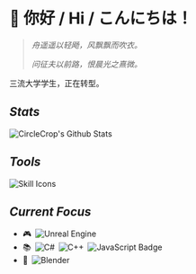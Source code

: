 # 👋 你好 / Hi / こんにちは！

>_舟遥遥以轻飏，风飘飘而吹衣。_
>
>_问征夫以前路，恨晨光之熹微。_

三流大学学生，正在转型。

## _Stats_

![CircleCrop's Github Stats](https://github-readme-stats.vercel.app/api?username=CircleCrop&count_private=true&show_icons=true&theme=transparent)

## _Tools_

![Skill Icons](https://aiccrop.com/wp-content/uploads/2024/11/00000fbe-0ff9-75b7-47d3-8b80481c7d6f.svg)

## _Current Focus_

- 🎮&ensp;![Unreal Engine](https://img.shields.io/badge/-Unreal%20Engine-006C8E?style=flat&logo=unrealengine&logoColor=white)
- 📚&ensp;![C#](https://custom-icon-badges.demolab.com/badge/-C%23-%23239120.svg?logo=cshrp&logoColor=white)&ensp;![C++](https://img.shields.io/badge/-C%2B%2B-00599C?style=flat&logo=cplusplus&logoColor=white)&ensp;![JavaScript Badge](https://img.shields.io/badge/-JavaScript-F7DF1E?style=flat&logo=javascript&logoColor=black)
- 🎥&ensp;![Blender](https://img.shields.io/badge/-Blender-F5792A?style=flat&logo=blender&logoColor=white)
